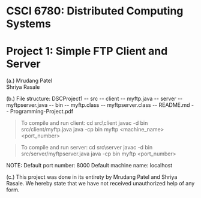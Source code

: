 CSCI 6780: Distributed Computing Systems
========================================
Project 1: Simple FTP Client and Server
========================================

(a.)    Mrudang Patel          
        Shriya Rasale

(b.) File structure:
    DSCProject1 -- src
                    -- client
                        -- myftp.java
                    -- server
                        -- myftpserver.java
                -- bin
                    -- myftp.class
                    -- myftpserver.class
                -- README.md
                -- Programming-Project.pdf

> To compile and run client:
cd src\client
javac -d bin src/client/myftp.java
java -cp bin myftp <machine_name> <port_number>

> To compile and run server:
cd src\server
javac -d bin src/server/myftpserver.java
java -cp bin myftp <port_number>

NOTE:
Default port number: 8000
Default machine name: localhost

(c.)
This project was done in its entirety by Mrudang Patel and Shriya Rasale. We hereby 
state that we have not received unauthorized help of any form.
 

